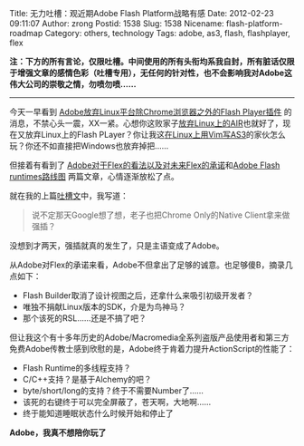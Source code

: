 Title: 无力吐槽：观近期Adobe Flash Platform战略有感
Date: 2012-02-23 09:11:07
Author: zrong
Postid: 1538
Slug: 1538
Nicename: flash-platform-roadmap
Category: others, technology
Tags: adobe, as3, flash, flashplayer, flex

**注：下方的所有言论，仅限吐槽。中间使用的所有头衔均系我自封，所有脏话仅限于增强文章的感情色彩（吐槽专用），无任何的针对性，也不会影响我对Adobe这伟大公司的崇敬之情，勿喷勿喷……**

------------------------------------------------------------------------

今天一早看到 [Adobe放弃Linux平台除Chrome浏览器之外的Flash Player插件](http://blogs.adobe.com/flashplayer/2012/02/adobe-and-google-partnering-for-flash-player-on-linux.html) 的消息，不禁心头一震，XX一紧。心想你这败家子[放弃Linux上的AIR](/post/1349.htm)也就好了，现在又放弃Linux上的Flash PLayer？你让我这[在Linux上用Vim写AS3](/post/1307.htm)的家伙怎么玩？你还不如直接把Windows也放弃掉把……

但接着有看到了 [Adobe对于Flex的看法以及对未来Flex的承诺](/post/1533.htm)和[Adobe Flash runtimes路线图](/post/1535.htm) 两篇文章，心情逐渐放松了点。

就在我的上篇[吐槽文](http://zengrong.net/post/1530.htm)中，我写道：

> 说不定那天Google想了想，老子也把Chrome Only的Native Client拿来做强插？

没想到才两天，强插就真的发生了，只是主语变成了Adobe。

从Adobe对Flex的承诺来看，Adobe不但拿出了足够的诚意。也足够傻B，摘录几点如下：<!--more-->

-   Flash Builder取消了设计视图之后，还拿什么来吸引初级开发者？
-   唯独不捐献Linux版本的SDK，介是为鸟神马？
-   那个该死的RSL……还是不搞了吧？

但让我这个有十多年历史的Adobe/Macromedia全系列盗版产品使用者和第三方免费Adobe传教士感到欣慰的是，Adobe终于肯着力提升ActionScript的性能了：

-   Flash Runtime的多线程支持？
-   C/C++支持？是基于Alchemy的吧？
-   byte/short/long的支持？终于不需要Number了……
-   该死的右键终于可以完全屏蔽了，苍天啊，大地啊……
-   终于能知道睡眠状态什么时候开始和停止了

**Adobe，我真不想陪你玩了**

